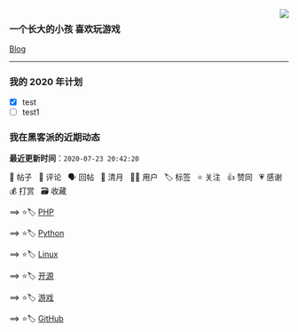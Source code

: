 <img align='right' src='https://github-readme-stats.vercel.app/api?username=1nfsr&show_icons=true&&hide=["contribs","issues","stars"]&&hide_border=true&&hide_title=true' />

### 一个长大的小孩 喜欢玩游戏 

 [Blog](https://infsr.me)

<hr />

### 我的 2020 年计划

- [x] test
- [ ] test1

<!--events start -->

### 我在黑客派的近期动态

  **最近更新时间**：`2020-07-23 20:42:20`

📝 帖子 &nbsp; 💬 评论 &nbsp; 🗣 回帖 &nbsp; 🌙 清月 &nbsp; 👨‍💻 用户 &nbsp; 🏷️ 标签 &nbsp; ⭐️ 关注 &nbsp; 👍 赞同 &nbsp; 💗 感谢 &nbsp; 💰 打赏 &nbsp; 🗃 收藏

==> ⭐️🏷️ [PHP](https://hacpai.com/tag/php)

  > 
==> ⭐️🏷️ [Python](https://hacpai.com/tag/python)

  > 
==> ⭐️🏷️ [Linux](https://hacpai.com/tag/linux)

  > 
==> ⭐️🏷️ [开源](https://hacpai.com/tag/opensource)

  > 
==> ⭐️🏷️ [游戏](https://hacpai.com/tag/game)

  > 
==> ⭐️🏷️ [GitHub](https://hacpai.com/tag/github)

  > 


<!--events end -->
